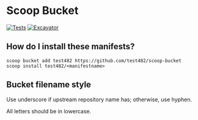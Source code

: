 # Scoop Bucket

<!-- Uncomment the following line after replacing placeholders -->
[![Tests](https://github.com/test482/scoop-bucket/actions/workflows/ci.yml/badge.svg)](https://github.com/test482/scoop-bucket/actions/workflows/ci.yml) [![Excavator](https://github.com/test482/scoop-bucket/actions/workflows/excavator.yml/badge.svg)](https://github.com/test482/scoop-bucket/actions/workflows/excavator.yml)

## How do I install these manifests?

```pwsh
scoop bucket add test482 https://github.com/test482/scoop-bucket
scoop install test482/<manifestname>
```

## Bucket filename style

Use underscore if upstream repository name has; otherwise, use hyphen.

All letters should be in lowercase.
